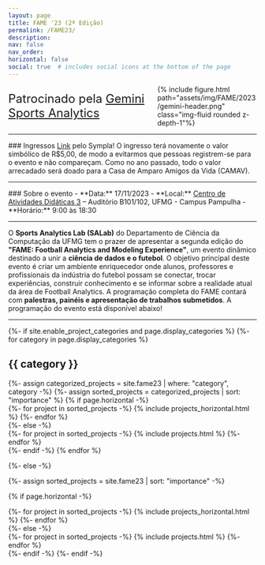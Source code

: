 ```yaml
---
layout: page
title: FAME '23 (2ª Edição)
permalink: /FAME23/
description:
nav: false
nav_order: 
horizontal: false
social: true  # includes social icons at the bottom of the page
---
```


<!-- pages/fame23.md -->
<div style="display: flex; justify-content: space-between; align-items: center;">
    <div style="font-size: 24px;">
        Patrocinado pela <a href='https://geminisports.co/'>Gemini Sports Analytics</a>
    </div>
    <div style="width: 40%;">
        {% include figure.html path="assets/img/FAME/2023/gemini-header.png" class="img-fluid rounded z-depth-1"%}
    </div>
</div>
<hr>
### Ingressos
<a href='https://www.sympla.com.br/fame-23-football-analytics-modelling-and-experience__2197311'>Link</a> pelo Sympla! O ingresso terá 
novamente o valor simbólico de R$5,00, de modo a evitarmos que pessoas registrem-se para o evento e não compareçam. 
Como no ano passado, todo o valor arrecadado será doado para a Casa de Amparo Amigos da Vida (CAMAV).
<hr>
### Sobre o evento
- **Data:** 17/11/2023
- **Local:** <a href='https://maps.app.goo.gl/DvN4WFp6hKDvHia36'>Centro de Atividades Didáticas 3</a> – Auditório B101/102, UFMG - Campus Pampulha
- **Horário:** 9:00 às 18:30
<hr>

O <b>Sports Analytics Lab (SALab)</b> do Departamento de Ciência da Computação da UFMG tem o prazer de apresentar a segunda edição do 
<b>"FAME: Football Analytics and Modeling Experience"</b>, um evento dinâmico destinado a unir a <b>ciência de dados e o futebol</b>. 
O objetivo principal deste evento é criar um ambiente enriquecedor onde alunos, professores e profissionais da indústria do futebol 
possam se conectar, trocar experiências, construir conhecimento e se informar sobre a realidade atual da área de Football Analytics. 
A programação completa do FAME contará com <b>palestras, painéis e apresentação de trabalhos submetidos</b>. A programação do evento está disponível abaixo!
<hr>

<div class="projects">
{%- if site.enable_project_categories and page.display_categories %}
  <!-- Display categorized projects -->
  {%- for category in page.display_categories %}
  <h2 class="category">{{ category }}</h2>
  {%- assign categorized_projects = site.fame23 | where: "category", category -%}
  {%- assign sorted_projects = categorized_projects | sort: "importance" %}
  <!-- Generate cards for each project -->
  {% if page.horizontal -%}
  <div class="container">
    <div class="row row-cols-2">
    {%- for project in sorted_projects -%}
      {% include projects_horizontal.html %}
    {%- endfor %}
    </div>
  </div>
  {%- else -%}
  <div class="grid">
    {%- for project in sorted_projects -%}
      {% include projects.html %}
    {%- endfor %}
  </div>
  {%- endif -%}
  {% endfor %}

{%- else -%}
<!-- Display projects without categories -->
  {%- assign sorted_projects = site.fame23 | sort: "importance" -%}
  <!-- Generate cards for each project -->
  {% if page.horizontal -%}
  <div class="container">
    <div class="row row-cols-2">
    {%- for project in sorted_projects -%}
      {% include projects_horizontal.html %}
    {%- endfor %}
    </div>
  </div>
  {%- else -%}
  <div class="grid">
    {%- for project in sorted_projects -%}
      {% include projects.html %}
    {%- endfor %}
  </div>
  {%- endif -%}
{%- endif -%}
</div>